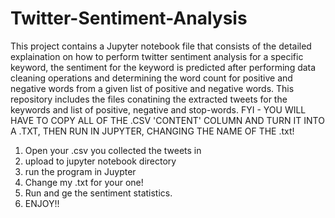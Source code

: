 # Twitter-Sentiment-Analysis
This project contains a Jupyter notebook file that consists of the detailed explaination on how to perform twitter sentiment analysis for a specific keyword, the sentiment for the keyword is predicted after performing data cleaning operations and determining the word count for positive and negative words from a given list of positive and negative words.
This repository includes the files conatining the extracted tweets for the keywords and list of positive, negative and stop-words.
FYI - YOU WILL HAVE TO COPY ALL OF THE .CSV 'CONTENT' COLUMN AND TURN IT INTO A .TXT, THEN RUN IN JUPYTER, CHANGING THE NAME OF THE .txt! 

1. Open your .csv you collected the tweets in
2. upload to jupyter notebook directory
3. run the program in Juypter 
4. Change my .txt for your one! 
5. Run and ge the sentiment statistics. 
6. ENJOY!! 

